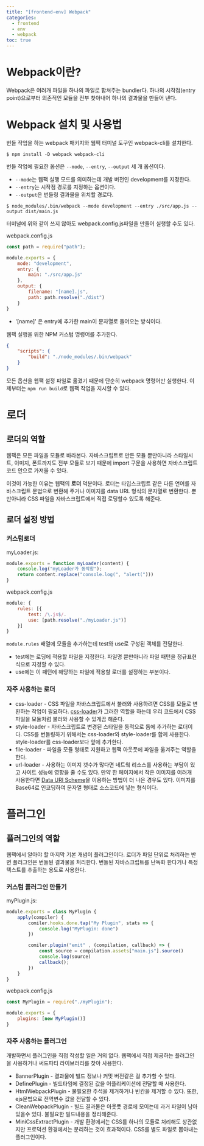 ```yaml
---
title: "[frontend-env] Webpack"
categories: 
  - frontend
  - env
  - webpack
toc: true
---
```


# Webpack이란?

Webpack은 여러개 파일을 하나의 파일로 합쳐주는 bundler다. 하나의 시작점(entry point)으로부터 의존적인 모듈을 전부 찾아내어 하나의 결과물을 만들어 낸다. 

# Webpack 설치 및 사용법

번들 작업을 하는 webpack 패키지와 웹팩 터미널 도구인 webpack-cli를 설치한다.

```
$ npm install -D webpack webpack-cli
```

번들 작업에 필요한 옵션은 `--mode`, `--entry`, `--output` 세 개 옵션이다.

* `--mode`는 웹팩 실행 모드를 의미하는데 개발 버전인 development를 지정한다.
* `--entry`는 시작점 경로를 지정하는 옵션이다.
* `--output`은 번들링 결과물을 위치할 경로다.

```
$ node_modules/.bin/webpack --mode development --entry ./src/app.js --output dist/main.js
```

터미널에 위와 같이 쓰지 않아도 webpack.config.js파일을 만들어 실행할 수도 있다.

webpack.config.js
```js
const path = require("path");

module.exports = {
    mode: "development",
    entry: {
        main: "./src/app.js"
    },
    output: {
        filename: "[name].js",
        path: path.resolve("./dist")
    }
}
```

* '[name]' 은 entry에 추가한 main이 문자열로 들어오는 방식이다.

웹팩 실행을 위한 NPM 커스텀 명령어를 추가한다.

```json
{
    "scripts": {
        "build": "./node_modules/.bin/webpack"
    }
}
```

모든 옵션을 웹팩 설정 파일로 옮겼기 때문에 단순히 webpack 명령어만 실행한다. 이제부터는 `npm run build`로 웹팩 작업을 지시할 수 있다.

# 로더
## 로더의 역할

웹팩은 모든 파일을 모듈로 바라본다. 자바스크립트로 만든 모듈 뿐만아니라 스타일시트, 이미지, 폰트까지도 전부 모듈로 보기 때문에 import 구문을 사용하면 자바스크립트 코드 안으로 가져올 수 있다.

이것이 가능한 이유는 웹팩의 **로더** 덕분이다. 로더는 타입스크립트 같은 다른 언어를 자바스크립트 문법으로 변환해 주거나 이미지를 data URL 형식의 문자열로 변환한다. 뿐만아니라 CSS 파일을 자바스크립트에서 직접 로딩할수 있도록 해준다.

## 로더 설정 방법
### 커스텀로더

myLoader.js:
```js
module.exports = function myLoader(content) {
    console.log("myLoader가 동작함");
    return content.replace("console.log(", "alert(")))
}
```

webpack.config.js
```js
module: {
    rules: [{
        test: /\.js$/.
        use: [path.resolve("./myLoader.js")]
    }]
}
```
`module.rules` 배열에 모듈을 추가하는데 test와 use로 구성된 객체를 전달한다.

* test에는 로딩에 적용할 파일을 지정한다. 파일명 뿐만아니라 파일 패턴을 정규표현식으로 지정할 수 있다.
* use에는 이 패턴에 해당하는 파일에 적용할 로더를 설정하는 부분이다.

### 자주 사용하는 로더

* css-loader - CSS 파일을 자바스크립트에서 불러와 사용하려면 CSS를 모듈로 변환하는 작업이 필요하다. <u>css-loader</u>가 그러한 역할을 하는데 우리 코드에서 CSS 파일을 모듈처럼 불러와 사용할 수 있게끔 해준다.
* style-loader - 자바스크립트로 변경된 스타일을 동적으로 돔에 추가하는 로더이다. CSS를 번들링하기 위해서는 css-loader와 style-loader를 함께 사용한다. style-loader를 css-loader보다 앞에 추가한다.
* file-loader - 파일을 모듈 형태로 지원하고 웹팩 아웃풋에 파일을 옮겨주는 역할을 한다.
* url-loader - 사용하는 이미지 갯수가 많다면 네트웍 리소스를 사용하는 부담이 있고 사이트 성능에 영향을 줄 수도 있다. 만약 한 페이지에서 작은 이미지를 여러개 사용한다면 <u>Data URI Scheme</u>을 이용하는 방법이 더 나은 경우도 있다. 이미지를 Base64로 인코딩하여 문자열 형태로 소스코드에 넣는 형식이다.


# 플러그인
## 플러그인의 역할 

웹팩에서 알아야 할 마지막 기본 개념이 플러그인이다. 로더가 파일 단위로 처리하는 반면 플러그인은 번들된 결과물을 처리한다. 번들된 자바스크립트를 난독화 한다거나 특정 텍스트를 추출하는 용도로 사용한다.

### 커스텀 플러그인 만들기

myPlugin.js:
```js
module.exports = class MyPlugin {
    apply(compiler) {
        comiler.hooks.done.tap("My Plugin", stats => {
            console.log("MyPlugin: done")
        })

        comiler.plugin("emit" , (compilation, callback) => {
            const source = compilation.assets["main.js"].source()
            console.log(source)
            callback();
        })
    }
}
```

webpack.config.js
```js
const MyPlugin = require("./myPlugin");

module.exports = {
    plugins: [new MyPlugin()]
}
```

### 자주 사용하는 플러그인

개발하면서 플러그인을 직접 작성할 일은 거의 없다. 웹팩에서 직접 제공하는 플러그인을 사용하거나 써드파티 라이브러리를 찾아 사용한다.

* BannerPlugin - 결과물에 빌드 정보나 커밋 버전같은 걸 추가할 수 있다.
* DefinePlugin - 빌드타임에 결정된 값을 어플리케이션에 전달할 때 사용한다.
* HtmlWebpackPlugin - 불필요한 주석을 제거하거나 빈칸을 제거할 수 있다. 또한, ejs문법으로 전역변수 값을 전달할 수 있다.
* CleanWebpackPlugin - 빌드 결과물은 아웃풋 경로에 모이는데 과거 파일이 남아있을수 있다. 불필요한 빌드내용을 정리해준다.
* MiniCssExtractPlugin - 개발 환경에서는 CSS를 하나의 모듈로 처리해도 상관없지만 프로덕션 환경에서는 분리하는 것이 효과적이다. CSS를 별도 파일로 뽑아내는 플러그인이다.